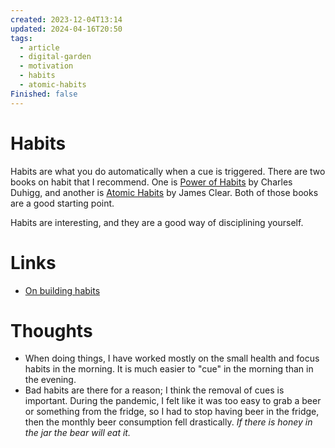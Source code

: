 ```yaml
---
created: 2023-12-04T13:14
updated: 2024-04-16T20:50
tags:
  - article
  - digital-garden
  - motivation
  - habits
  - atomic-habits
Finished: false
---
```

# Habits
Habits are what you do automatically when a cue is triggered. There are two books on habit that I recommend. One is [Power of Habits](https://www.clearerthinking.org/post/what-s-the-best-way-to-build-a-habit) by Charles Duhigg, and another is [Atomic Habits](https://www.clearerthinking.org/post/what-s-the-best-way-to-build-a-habit) by James Clear. Both of those books are a good starting point. 

Habits are interesting, and they are a good way of disciplining yourself. 


# Links
- [On building habits](https://www.clearerthinking.org/post/what-s-the-best-way-to-build-a-habit)

# Thoughts 
- When doing things, I have worked mostly on the small health and focus habits in the morning. It is much easier to "cue" in the morning than in the evening. 
- Bad habits are there for a reason; I think the removal of cues is important.  During the pandemic, I felt like it was too easy to grab a beer or something from the fridge, so I had to stop having beer in the fridge, then the monthly beer consumption fell drastically. *If there is honey in the jar the bear will eat it.* 


